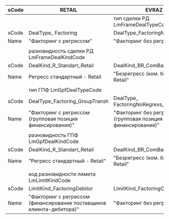 | sCode | RETAIL                                                                | EVRAZ                                                       |
|-------|-----------------------------------------------------------------------|-------------------------------------------------------------|
|       | <td colspan=2>тип сделки РД LmFrameDealTypeCode
| sCode | DealType_ Factoring                                                   | DealType_FactoringNoRegress                                 |
| Name  | "Факторинг c регрессом"                                               | "Факторинг без регресса"                                    |
|       |                                                                       |                                                             |
|       | разновидность сделки РД LmFrameDealKindCode                           |                                                             |
| sCode | DealKind_R_Standart_Retail                                            | DealKind_BR_ComBank_Retail                                  |
| Name  | Регресс стандартный - Retail                                          | "Безрегресс (ком. банком) - Retail"                         |
|       |                                                                       |                                                             |
|       | тип ГПФ LmGpfDealTypeCode                                             |                                                             |
| sCode | DealType_Factoring_GroupTransh                                        | DealType_ FactoringNoRegress_GroupTransh                    |
| Name  | "Факторинг с регрессом (групповая позиция финансирования)"            | "Факторинг без регресса (групповая позиция финансирования)" |
|       |                                                                       |                                                             |
|       | разновидность ГПФ LmGpfDealKindCode                                   |                                                             |
| sCode | DealKind_R_Standart_Retail                                            | DealKind_BR_ComBank_Retail                                  |
| Name  | "Регресс стандартный - Retail"                                        | "Безрегресс (ком. банком) - Retail"                         |
|       |                                                                       |                                                             |
|       | код разновидности лимита LmLimitKindCode                              |                                                             |
| sCode | LimitKind_FactoringDebitor                                            | LimitKind_FactoringClient                                   |
| Name  | "Факторинг с регрессом (финансирование поставщиков клиента-дебитора)" | "Факторинг без регресса"                                    |
